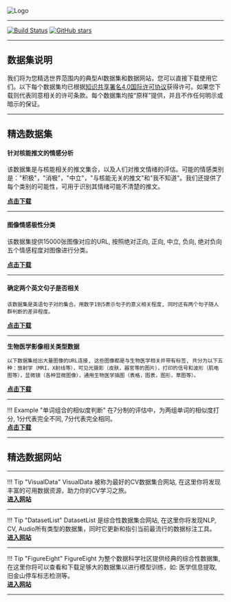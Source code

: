 
![Logo](http://www.tisv.cn/img/logo.png)

--------------------------------------------------------------------------------


[![Build Status](https://ci.pytorch.org/jenkins/job/pytorch-master/badge/icon)](http://www.tisv.cn/) [![GitHub stars](http://www.tisv.cn/img/givemeastar.png)](https://github.com/AITutorials/)

---

## 数据集说明

我们将为您精选世界范围内的典型AI数据集和数据网站，您可以直接下载使用它们。以下每个数据集均已根据[知识共享署名4.0国际许可协议](http://creativecommons.org/licenses/by/4.0/)获得许可。如果您下载则代表同意相关的许可条款。每个数据集均按“原样”提供，并且不作任何明示或暗示的保证。

---


## 精选数据集


#### 针对核能推文的情感分析

该数据集是与核能相关的推文集合，以及人们对推文情绪的评估。可能的情感类别是："积极"，"消极"，"中立"，"与核能无关的推文"和"我不知道"。我们还提供了每个类别的可能性，可用于识别其情绪可能不清楚的推文。   

**[点击下载](https://d1p17r2m4rzlbo.cloudfront.net/wp-content/uploads/2016/03/1377191648_sentiment_nuclear_power.csv)**

---

#### 图像情感极性分类

该数据集提供15000张图像对应的URL, 按照绝对正向, 正向, 中立, 负向, 绝对负向五个情感程度对图像进行分类。

**[点击下载](https://d1p17r2m4rzlbo.cloudfront.net/wp-content/uploads/2016/03/image-Sentiment-polarity-DFE.csv)** 

---

#### 确定两个英文句子是否相关

```
该数据集是英语句子对的集合。用数字1到5表示句子的意义相关程度, 同时还有两个句子随人群判断的差异程度。  
```

**[点击下载](https://d1p17r2m4rzlbo.cloudfront.net/wp-content/uploads/2016/03/1377882923_sentence_pairs.csv)**

---

**生物医学影像相关类型数据**

```
以下数据集给出大量图像的URL连接, 这些图像都是与生物医学相关并带有标签, 共分为以下五种：放射学（MRI，X射线等），可见光摄影（皮肤，器官等的图片），打印的信号和波形（肌电图等），显微镜（各种显微图像），通用生物医学插图（表格，图表，图形，草图等）。	
```

**[点击下载](https://d1p17r2m4rzlbo.cloudfront.net/wp-content/uploads/2016/03/DFE-Biomedical-Images.csv)**



---

!!! Example "单词组合的相似度判断"
    在7分制的评估中，为两组单词的相似度打分, 1分代表完全不同, 7分代表完全相同。	
    **[点击下载](https://d1p17r2m4rzlbo.cloudfront.net/wp-content/uploads/2016/03/1377883875_similar_word_combinations-1.csv)**

---

## 精选数据网站

---

!!! Tip "VisualData"
    VisualData 被称为最好的CV数据集合网站, 在这里你将发现丰富的可用数据资源，助力你的CV学习之旅。			
    **[进入网站](https://www.visualdata.io/)**

---

!!! Tip "DatasetList"
    DatasetList 是综合性数据集合网站, 在这里你将发现NLP, CV, Audio所有类型的数据集，同时它更新和指引当前最流行的数据标注工具。		
    **[进入网站](https://www.datasetlist.com/)**

---

!!! Tip "FigureEight"
    FigureEight 为整个数据科学社区提供经典的综合性数据集, 在这里你将可以查看和下载足够大的数据集以进行模型训练，如: 医学信息提取, 旧金山停车标志检测等。		
    **[进入网站](https://www.figure-eight.com/datasets/)**

---

